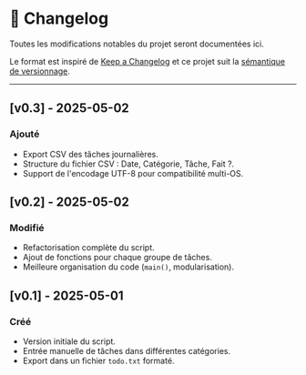 # 📜 Changelog

Toutes les modifications notables du projet seront documentées ici.

Le format est inspiré de [Keep a Changelog](https://keepachangelog.com/fr/1.0.0/)
et ce projet suit la [sémantique de versionnage](https://semver.org/lang/fr/).

---

## [v0.3] - 2025-05-02
### Ajouté
- Export CSV des tâches journalières.
- Structure du fichier CSV : Date, Catégorie, Tâche, Fait ?.
- Support de l'encodage UTF-8 pour compatibilité multi-OS.

## [v0.2] - 2025-05-02
### Modifié
- Refactorisation complète du script.
- Ajout de fonctions pour chaque groupe de tâches.
- Meilleure organisation du code (`main()`, modularisation).

## [v0.1] - 2025-05-01
### Créé
- Version initiale du script.
- Entrée manuelle de tâches dans différentes catégories.
- Export dans un fichier `todo.txt` formaté.